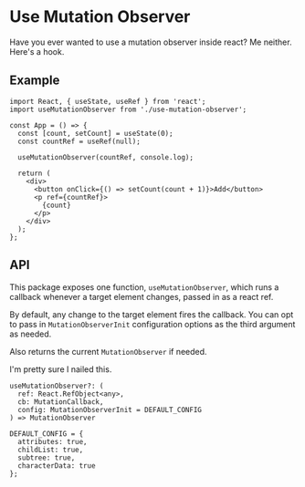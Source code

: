 # Use Mutation Observer

Have you ever wanted to use a mutation observer inside react? Me neither. Here's a hook.

## Example

```
import React, { useState, useRef } from 'react';
import useMutationObserver from './use-mutation-observer';

const App = () => {
  const [count, setCount] = useState(0);
  const countRef = useRef(null);

  useMutationObserver(countRef, console.log);

  return (
    <div>
      <button onClick={() => setCount(count + 1)}>Add</button>
      <p ref={countRef}>
        {count}
      </p>
    </div>
  );
};
```

## API

This package exposes one function, `useMutationObserver`, which runs a callback whenever a target element changes, passed in as a react ref.

By default, any change to the target element fires the callback. You can opt to pass in `MutationObserverInit` configuration options as the third argument as needed.

Also returns the current `MutationObserver` if needed.

I'm pretty sure I nailed this.

```
useMutationObserver?: (
  ref: React.RefObject<any>,
  cb: MutationCallback,
  config: MutationObserverInit = DEFAULT_CONFIG
) => MutationObserver

DEFAULT_CONFIG = {
  attributes: true,
  childList: true,
  subtree: true,
  characterData: true
};
```
